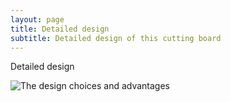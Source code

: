 ```yaml
---
layout: page
title: Detailed design
subtitle: Detailed design of this cutting board
---
```


Detailed design

![The design choices and advantages]({{site.url}}/img/design/illustration/design_principles_RG.png)